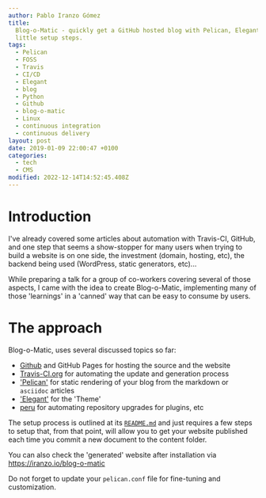 ```yaml
---
author: Pablo Iranzo Gómez
title:
  Blog-o-Matic - quickly get a GitHub hosted blog with Pelican, Elegant with
  little setup steps.
tags:
  - Pelican
  - FOSS
  - Travis
  - CI/CD
  - Elegant
  - blog
  - Python
  - Github
  - blog-o-matic
  - Linux
  - continuous integration
  - continuous delivery
layout: post
date: 2019-01-09 22:00:47 +0100
categories:
  - tech
  - CMS
modified: 2022-12-14T14:52:45.408Z
---
```


# Introduction

I've already covered some articles about automation with Travis-CI, GitHub,
and one step that seems a show-stopper for many users when trying to build a
website is on one side, the investment (domain, hosting, etc), the backend
being used (WordPress, static generators, etc)...

While preparing a talk for a group of co-workers covering several of those aspects, I came with the idea to create Blog-o-Matic, implementing many of those 'learnings' in a 'canned' way that can be easy to consume by users.

# The approach

Blog-o-Matic, uses several discussed topics so far:

- [Github](https://github.com) and GitHub Pages for hosting the source and the website
- [Travis-CI.org](https://travis-ci.org) for automating the update and generation process
- ['Pelican'](https://blog.getpelican.com/) for static rendering of your blog from the markdown or `asciidoc` articles
- ['Elegant'](https://github.com/Pelican-Elegant/elegant) for the 'Theme'
- [peru](https://github.com/buildinspace/peru) for automating repository upgrades for plugins, etc

The setup process is outlined at its [`README.md`](https://github.com/iranzo/blog-o-matic/) and just requires a few steps to setup that, from that point, will allow you to get your website published each time you commit a new document to the content folder.

You can also check the 'generated' website after installation via <https://iranzo.io/blog-o-matic>

Do not forget to update your `pelican.conf` file for fine-tuning and customization.

